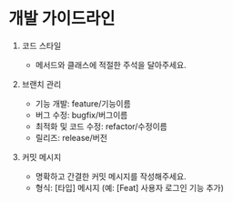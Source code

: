 # 개발 가이드라인
1. 코드 스타일

   * 메서드와 클래스에 적절한 주석을 달아주세요.
2. 브랜치 관리

    * 기능 개발: feature/기능이름
    * 버그 수정: bugfix/버그이름
    * 최적화 및 코드 수정: refactor/수정이름
    * 릴리즈: release/버전

3. 커밋 메시지

    * 명확하고 간결한 커밋 메시지를 작성해주세요.
    * 형식: [타입] 메시지 (예: [Feat] 사용자 로그인 기능 추가)
